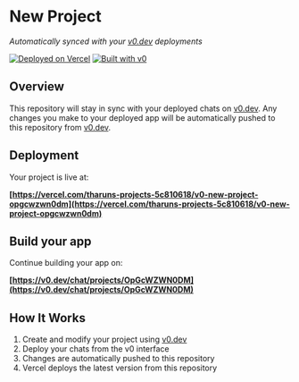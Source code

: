 # New Project

*Automatically synced with your [v0.dev](https://v0.dev) deployments*

[![Deployed on Vercel](https://img.shields.io/badge/Deployed%20on-Vercel-black?style=for-the-badge&logo=vercel)](https://vercel.com/tharuns-projects-5c810618/v0-new-project-opgcwzwn0dm)
[![Built with v0](https://img.shields.io/badge/Built%20with-v0.dev-black?style=for-the-badge)](https://v0.dev/chat/projects/OpGcWZWN0DM)

## Overview

This repository will stay in sync with your deployed chats on [v0.dev](https://v0.dev).
Any changes you make to your deployed app will be automatically pushed to this repository from [v0.dev](https://v0.dev).

## Deployment

Your project is live at:

**[https://vercel.com/tharuns-projects-5c810618/v0-new-project-opgcwzwn0dm](https://vercel.com/tharuns-projects-5c810618/v0-new-project-opgcwzwn0dm)**

## Build your app

Continue building your app on:

**[https://v0.dev/chat/projects/OpGcWZWN0DM](https://v0.dev/chat/projects/OpGcWZWN0DM)**

## How It Works

1. Create and modify your project using [v0.dev](https://v0.dev)
2. Deploy your chats from the v0 interface
3. Changes are automatically pushed to this repository
4. Vercel deploys the latest version from this repository